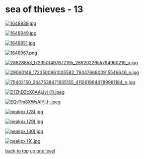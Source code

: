 # sea of thieves - 13
[![1648939.jpg](/desktop/sea%20of%20thieves/1648939.jpg "1648939.jpg")](/desktop/sea%20of%20thieves/1648939.jpg)

[![1648949.jpg](/desktop/sea%20of%20thieves/1648949.jpg "1648949.jpg")](/desktop/sea%20of%20thieves/1648949.jpg)

[![1648951.jpg](/desktop/sea%20of%20thieves/1648951.jpg "1648951.jpg")](/desktop/sea%20of%20thieves/1648951.jpg)

[![1648967.png](/desktop/sea%20of%20thieves/1648967.png "1648967.png")](/desktop/sea%20of%20thieves/1648967.png)

[![28828853_1723501497672195_2892022655794960219_o.jpg](/desktop/sea%20of%20thieves/28828853_1723501497672195_2892022655794960219_o.jpg "28828853_1723501497672195_2892022655794960219_o.jpg")](/desktop/sea%20of%20thieves/28828853_1723501497672195_2892022655794960219_o.jpg)

[![29060149_1723500961005582_7944766800915546646_o.jpg](/desktop/sea%20of%20thieves/29060149_1723500961005582_7944766800915546646_o.jpg "29060149_1723500961005582_7944766800915546646_o.jpg")](/desktop/sea%20of%20thieves/29060149_1723500961005582_7944766800915546646_o.jpg)

[![75402150_2647538471935155_4112619644789981184_n.jpg](/desktop/sea%20of%20thieves/75402150_2647538471935155_4112619644789981184_n.jpg "75402150_2647538471935155_4112619644789981184_n.jpg")](/desktop/sea%20of%20thieves/75402150_2647538471935155_4112619644789981184_n.jpg)

[![D1ZhDZcX0AAjJvi (1).jpeg](/desktop/sea%20of%20thieves/D1ZhDZcX0AAjJvi%20(1).jpeg "D1ZhDZcX0AAjJvi (1).jpeg")](/desktop/sea%20of%20thieves/D1ZhDZcX0AAjJvi%20(1).jpeg)

[![EQvTm8XWsAIYIJ-.jpeg](/desktop/sea%20of%20thieves/EQvTm8XWsAIYIJ-.jpeg "EQvTm8XWsAIYIJ-.jpeg")](/desktop/sea%20of%20thieves/EQvTm8XWsAIYIJ-.jpeg)

[![peakpx (28).jpg](/desktop/sea%20of%20thieves/peakpx%20(28).jpg "peakpx (28).jpg")](/desktop/sea%20of%20thieves/peakpx%20(28).jpg)

[![peakpx (29).jpg](/desktop/sea%20of%20thieves/peakpx%20(29).jpg "peakpx (29).jpg")](/desktop/sea%20of%20thieves/peakpx%20(29).jpg)

[![peakpx (30).jpg](/desktop/sea%20of%20thieves/peakpx%20(30).jpg "peakpx (30).jpg")](/desktop/sea%20of%20thieves/peakpx%20(30).jpg)

[![peakpx (9).jpg](/desktop/sea%20of%20thieves/peakpx%20(9).jpg "peakpx (9).jpg")](/desktop/sea%20of%20thieves/peakpx%20(9).jpg)



[back to top](#)
[up one level](/desktop/README.MD)
